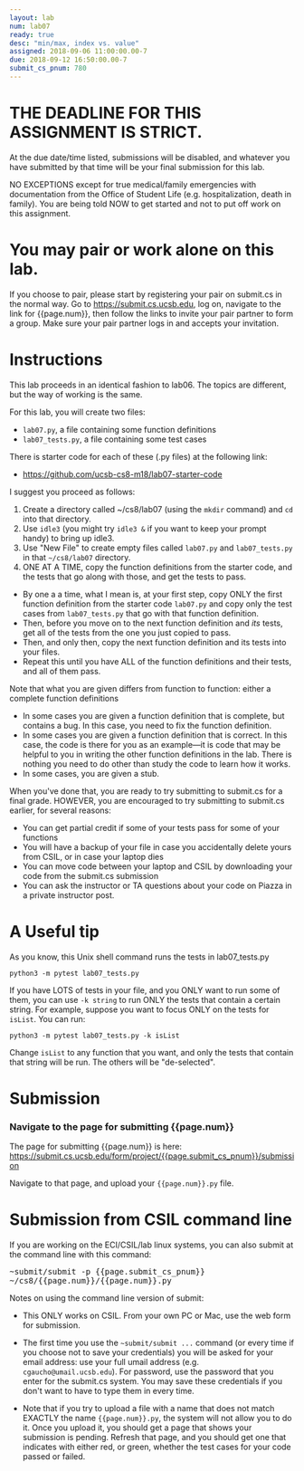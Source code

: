 ```yaml
---
layout: lab
num: lab07
ready: true
desc: "min/max, index vs. value"
assigned: 2018-09-06 11:00:00.00-7
due: 2018-09-12 16:50:00.00-7
submit_cs_pnum: 780
---
```


# THE DEADLINE FOR THIS ASSIGNMENT IS STRICT.

At the due date/time listed, submissions will be disabled, and whatever you have submitted by that time will be your final submission for this lab.

NO EXCEPTIONS except for true medical/family emergencies with
documentation from the Office of Student Life (e.g. hospitalization,
death in family).  You are being told NOW to get started and not to put off
work on this assignment.


# You may pair or work alone on this lab.

If you choose to pair, please start by registering your pair on submit.cs in the normal way.  Go to 
<https://submit.cs.ucsb.edu>, log on, navigate to the link for {{page.num}}, then follow the links to invite your pair partner to form a group.   Make sure your pair partner logs in and accepts your invitation.

# Instructions

This lab proceeds in an identical fashion to lab06.  The topics are different,
but the way of working is the same.

For this lab, you will create two files:

* `lab07.py`, a file containing some function definitions
* `lab07_tests.py`, a file containing some test cases

There is starter code for each of these (.py files) at the following link:

* <https://github.com/ucsb-cs8-m18/lab07-starter-code>

I suggest you proceed as follows:

1.  Create a directory called ~/cs8/lab07 (using the `mkdir` command) and `cd` into that directory.
2.  Use `idle3` (you might try `idle3 &` if you want to keep your prompt handy) to bring up idle3.
3.  Use "New File" to create empty files called `lab07.py` and `lab07_tests.py` in that `~/cs8/lab07` directory.
4.  ONE AT A TIME, copy the function definitions from the starter code, and the tests that go along with those, and get the tests to pass.
   * By one a a time, what I mean is, at your first step, copy ONLY the first function definition from  the starter code `lab07.py` and copy only the test cases from `lab07_tests.py` that go with that function definition.
   * Then, before you move on to the next function definition and <em>its</em> tests, get all of the tests from the one you just copied to pass.
   * Then, and only then, copy the next function definition and its tests into your files.
   * Repeat this until you have ALL of the function definitions and their tests, and all of them pass.
   
Note that what you are given differs from function to function: either a complete function definitions 
* In some cases you are given a function definition that is complete, but contains a bug.  In this case, you 
   need to fix the function definition.
* In some cases you are given a function definition that is correct. In this case, the code is there for you as an example&mdash;it is code that may be helpful to you in writing the other function definitions in the lab.   There is nothing you need to do other than study the code to learn how it works.
* In some cases, you are given a stub.

When you've done that, you are ready to try submitting to submit.cs for a final grade.  HOWEVER, you are encouraged to try submitting to submit.cs earlier, for several reasons:

* You can get partial credit if some of your tests pass for some of your functions
* You will have a backup of your file in case you accidentally delete yours from CSIL, or in case your laptop dies
* You can move code between your laptop and CSIL by downloading your code from the submit.cs submission
* You can ask the instructor or TA questions about your code on Piazza in a private instructor post.

# A Useful tip

As you know, this Unix shell command runs the tests in lab07_tests.py

```
python3 -m pytest lab07_tests.py
```

If you have LOTS of tests in your file, and you ONLY want to run some of them, you can use `-k string` to run ONLY the tests that contain a certain string.  For example, suppose you want to focus ONLY on the tests for `isList`.  You can run:

```
python3 -m pytest lab07_tests.py -k isList
```

Change `isList` to any function that you want, and only the tests that contain that string will be run.  The others will be "de-selected".


# Submission

### Navigate to the page for submitting {{page.num}}

The page for submitting {{page.num}} is here: <https://submit.cs.ucsb.edu/form/project/{{page.submit_cs_pnum}}/submission>

Navigate to that page, and upload your `{{page.num}}.py` file.

# Submission from CSIL command line

If you are working on the ECI/CSIL/lab linux systems, you can also submit at the command line with this command:

<tt>~submit/submit -p {{page.submit_cs_pnum}} ~/cs8/{{page.num}}/{{page.num}}.py</tt>

Notes on using the command line version of submit:

* This ONLY works on CSIL.  From your own PC or Mac, use the web form for submission.

* The first time you use the `~submit/submit ...` command (or every time if you choose not to save your credentials) you will be asked for your email address: use your full umail address (e.g. `cgaucho@umail.ucsb.edu`).  For password, use the password that you enter for the submit.cs system.    You may save these credentials if you don't want to have to type them in every time.

* Note that if you try to upload a file with a name that does not match EXACTLY the name `{{page.num}}.py`, the system will not allow you to do it.   Once you upload it, you should get a page that shows your submission is pending.  Refresh that page, and you should get one that indicates with either red, or green, whether the test cases for your code passed or failed.

